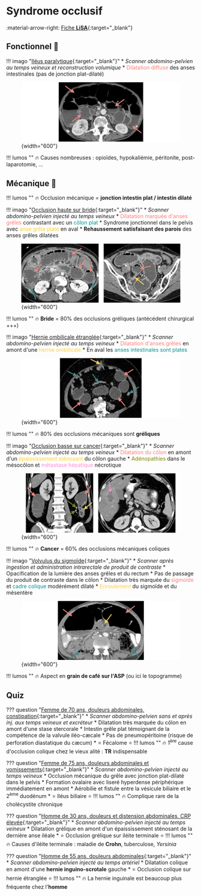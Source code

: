 # Syndrome occlusif

:material-arrow-right: [Fiche **LiSA**](https://livret.uness.fr/lisa/2024/Syndrome_occlusif_de_l%E2%80%99enfant_et_de_l%E2%80%99adulte){:target="_blank"}  


## Fonctionnel :snake:

!!! imago "[Iléus paralytique](https://radiopaedia.org/cases/33988/studies/35206){:target="_blank"}"
    * _Scanner abdomino-pelvien au temps veineux et reconstruction volumique_
    * <span style="color:#FF7E79">Dilatation diffuse</span> des anses intestinales (pas de jonction plat-dilaté)
    <figure markdown="span">
        ![](assets/33988.jpg){width="600"}
    </figure>
    !!! lumos ""
        :fire: Causes nombreuses : opioïdes, hypokaliémie, péritonite, post-laparotomie, ...


## Mécanique :balloon:

!!! lumos ""
    :fire: Occlusion mécanique = **jonction intestin plat / intestin dilaté**

!!! imago "[Occlusion haute sur bride](https://radiopaedia.org/cases/48397/studies/53305){:target="_blank"}"
    * _Scanner abdomino-pelvien injecté au temps veineux_
    * <span style="color:#FF7E79">Dilatation marquée d'anses grêles</span> contrastant avec un <span style="color:#009193">côlon plat</span>
    * Syndrome jonctionnel dans le pelvis avec <span style="color:#FFCD32">anse grêle plate</span> en aval
    * **Rehaussement satisfaisant des parois** des anses grêles dilatées
    <figure markdown="span">
        ![](assets/48397.jpg){width="600"}
    </figure>
    !!! lumos ""
        :fire: **Bride** = 80% des occlusions gréliques (antécédent chirurgical +++)

!!! imago "[Hernie ombilicale étranglée](https://radiopaedia.org/cases/90649/studies/108059){:target="_blank"}"
    * _Scanner abdomino-pelvien injecté au temps veineux_
    * <span style="color:#FF7E79">Dilatation d'anses grêles</span> en amont d'une <span style="color:#FFCD32">hernie ombilicale</span>
    * En aval les <span style="color:#009193">anses intestinales sont plates</span>
    <figure markdown="span">
        ![](assets/90649.jpg){width="600"}
    </figure>

!!! lumos ""
    :fire: 80% des occlusions mécaniques sont **gréliques**

!!! imago "[Occlusion basse sur cancer](https://radiopaedia.org/cases/88301/studies/104929){:target="_blank"}"
    * _Scanner abdomino-pelvien injecté au temps veineux_
    * <span style="color:#FF7E79">Dilatation du côlon</span> en amont d'un <span style="color:#FFCD32">épaississement sténosant</span> du côlon gauche
    * <span style="color:#808000">Adénopathies</span> dans le mésocôlon et <span style="color:#FF8AD8">métastase hépatique</span> nécrotique
    <figure markdown="span">
        ![](assets/88301.jpg){width="600"}
    </figure>
    !!! lumos ""
        :fire: **Cancer** = 60% des occlusions mécaniques coliques

!!! imago "[Volvulus du sigmoïde](https://radiopaedia.org/cases/181461/studies/144953){:target="_blank"}"
    * _Scanner après ingestion et administration intrarectale de produit de contraste_
    * Opacification de la lumière des anses grêles et du rectum
    * Pas de passage du produit de contraste dans le côlon
    * Dilatation très marquée du <span style="color:#FF7E79">sigmoïde</span> et <span style="color:#009193">cadre colique</span> modérément dilaté
    * <span style="color:#FFCD32">Enroulement</span> du sigmoïde et du mésentère
    <figure markdown="span">
        ![](assets/181461.jpg){width="600"}
    </figure>
    !!! lumos ""
        :fire: Aspect en **grain de café sur l'ASP** (ou ici le topogramme)


## Quiz

??? question "[Femme de 70 ans, douleurs abdominales, constipation](https://radiopaedia.org/cases/167017/studies/135758){:target="_blank"}"
    * _Scanner abdomino-pelvien sans et après inj. aux temps veineux et excréteur_
    * Dilatation très marquée du côlon en amont d'une stase stercorale
    * Intestin grêle plat témoignant de la compétence de la valvule iléo-cæcale
    * Pas de pneumopéritoine (risque de perforation diastatique du cæcum)
    * :star: Fécalome :star:
    !!! lumos ""
        :fire: 1<sup>ère</sup> cause d'occlusion colique chez le vieux alité : **TR** indispensable

??? question "[Femme de 75 ans, douleurs abdominales et vomissements](https://radiopaedia.org/cases/c9013cea9e488dcfa503c4d82632bb9b/studies/148307?lang=gb){:target="_blank"}"
    * _Scanner abdomino-pelvien injecté au temps veineux_
    * Occlusion mécanique du grêle avec jonction plat-dilaté dans le pelvis
    * Formation ovalaire avec liseré hyperdense périphérique immédiatement en amont
    * Aérobilie et fistule entre la vésicule biliaire et le 2<sup>ème</sup> duodénum
    * :star: Iléus biliaire :star:
    !!! lumos ""
        :fire: Complique rare de la cholécystite chronique

??? question "[Homme de 30 ans, douleurs et distension abdominales, CRP élevée](https://radiopaedia.org/cases/79128/studies/92090){:target="_blank"}"
    * _Scanner abdomino-pelvien injecté au temps veineux_
    * Dilatation grélique en amont d'un épaississement sténosant de la dernière anse iléale
    * :star: Occlusion grélique sur iléite terminale :star:
    !!! lumos ""
        :fire: Causes d'iléite terminale : maladie de **Crohn**, tuberculose, *Yersinia*

??? question "[Homme de 55 ans, douleurs abdominales](https://radiopaedia.org/cases/98026/studies/118470){:target="_blank"}"
    * _Scanner abdomino-pelvien injecté au temps artériel_
    * Dilatation colique en amont d'une **hernie inguino-scrotale** gauche
    * :star: Occlusion colique sur hernie étranglée :star:
    !!! lumos ""
        :fire: La hernie inguinale est beaucoup plus fréquente chez l'**homme**